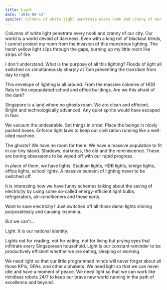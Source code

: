 ```yaml
---
title: Light
date: '2016-06-13'
spoiler: Columns of white light penetrate every nook and cranny of our city. Our world is a world devoid of darkness...
---
```


Columns of white light penetrate every nook and cranny of our city. Our world is a world devoid of darkness. Even with a long roll of blackout blinds, I cannot protect my room from the invasion of this monstrous lighting. The harsh yellow light slips through the gaps, burning up my little room like strips of fire.

I don't understand. What is the purpose of all this lighting? Floods of light all switched on simultaneously sharply at 7pm preventing the transition from day to night.

This envelope of lighting is all around. From the massive colonies of HDB flats to the unpopulated school and office buildings. Are we this afraid of the dark?

Singapore is a land where no ghosts roam. We are clean and efficient. Bright and technologically advanced. Any quiet spirits would have escaped in fear.

We vacuum the undesirable. Set things in order. Place the beings in nicely packed boxes. Enforce tight laws to keep our civilization running like a well-oiled machine.

The ghosts? We have no room for them. We have a massive population to fit in our tiny island. Shadows, darkness, the old and the reminiscence. These are boring obsessions to be wiped off with our rapid progress.

In place of them, we have lights. Stadium lights, HDB lights, bridge lights, office lights, school lights. A massive tsunami of lighting never to be switched off.

It is interesting how we have funny schemes talking about the saving of electricity by using some so-called energy-efficient light bulbs, refrigerators, air-conditioners and those sorts.

Want to save electricity? Just switched off all those damn lights shining purposelessly and causing insomnia.

But we can't...

Light. It is our national identity.

Lights not for reading, not for eating, not for living but prying eyes that infiltrate every Singaporean household. Light is our constant reminder to be productively efficient whether we are eating, sleeping or working.

We need light so that our little programmed minds will never forget about all those KPIs, GPAs, and other alphabets. We need light so that we can never idle and have a moment of peace. We need light so that we can work like mindless robots 24/7 to keep our brave new world running in the path of excellence and beyond.